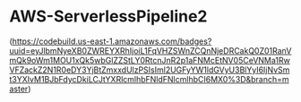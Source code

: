 # AWS-ServerlessPipeline2

(https://codebuild.us-east-1.amazonaws.com/badges?uuid=eyJlbmNyeXB0ZWREYXRhIjoiL1FqVHZSWnZCQnNjeDRCakQ0Z01RanVmQk9oWm1MOU1xQk5wbGlZZStLY0RtcnJnR2p1aFNMcEtNV05CeVNMa1RwVFZackZ2N1R0eDY3YjBtZmxxdUlzPSIsIml2UGFyYW1ldGVyU3BlYyI6IjNvSmt3YXIvM1BJbFdycDkiLCJtYXRlcmlhbFNldFNlcmlhbCI6MX0%3D&branch=master)
